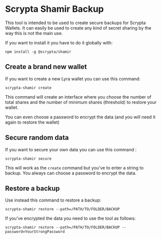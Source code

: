 # Scrypta Shamir Backup 

This tool is intended to be used to create secure backups for Scrypta Wallets. It can easily be used to create any kind of secret sharing by the way this is not the main use.

If you want to install it you have to do it globally with: 

```
npm install -g @scrypta/shamir
```

## Create a brand new wallet

If you want to create a new Lyra wallet you can use this command:

```
scrypta-shamir create
```

This command will create an interface where you choose the number of total shares and the number of minimum shares (threshold) to restore your wallet.

You can even choose a password to encrypt the data (and you will need it again to restore the wallet)

## Secure random data

If you want to secure your own data you can use this command :

```
scrypta-shamir secure
```

This will work as the `create` command but you've to enter a string to backup. You always can choose a password to encrypt the data.

## Restore a backup

Use instead this command to restore a backup:

```
scrypta-shamir restore --path=/PATH/TO/FOLDER/BACKUP 
```

If you've encrypted the data you need to use the tool as follows: 

```
scrypta-shamir restore --path=/PATH/TO/FOLDER/BACKUP --password=YourStrongPassword
```